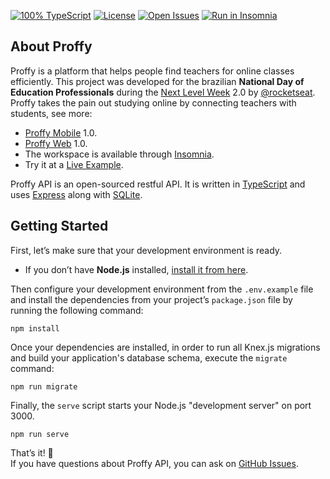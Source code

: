 <!-- Badges -->
[![100% TypeScript](https://img.shields.io/github/languages/top/guiribmedeiros/proffy-api?style=for-the-badge)](https://github.com/guiribmedeiros/proffy-api/search?l=typescript)
[![License](https://img.shields.io/github/license/guiribmedeiros/proffy-api?style=for-the-badge)](./LICENSE.md)
[![Open Issues](https://img.shields.io/github/issues/guiribmedeiros/proffy-api?style=for-the-badge)](https://github.com/guiribmedeiros/proffy-api/issues)
[![Run in Insomnia](https://img.shields.io/badge/insomnia-run-blue?style=for-the-badge&logo=insomnia&color=5849be)](https://insomnia.rest/run/?label=Proffy%20API&uri=https%3A%2F%2Fgithub.com%2Fguiribmedeiros%2Fproffy-api%2Fblob%2Fmaster%2F.github%2Fextras%2FInsomnia.json)

## About Proffy

Proffy is a platform that helps people find teachers for online classes efficiently. This project was developed for the brazilian **National Day of Education Professionals** during the [Next Level Week](https://nextlevelweek.com) 2.0 by [@rocketseat](https://github.com/rocketseat). Proffy takes the pain out studying online by connecting teachers with students, see more:

- [Proffy Mobile](https://github.com/guiribmedeiros/proffy-mobile) 1.0.
- [Proffy Web](https://github.com/guiribmedeiros/proffy-web) 1.0.
- The workspace is available through [Insomnia](https://insomnia.rest/run/?label=Proffy%20API&uri=https%3A%2F%2Fgithub.com%2Fguiribmedeiros%2Fproffy-api%2Fblob%2Fmaster%2F.github%2Fextras%2FInsomnia.json).
- Try it at a [Live Example](http://proffy-api.guiribmedeiros.io).

Proffy API is an open-sourced restful API. It is written in [TypeScript](http://www.typescriptlang.org) and
uses [Express](https://expressjs.com/) along with [SQLite](https://www.sqlite.org/).

## Getting Started

First, let’s make sure that your development environment is ready.

- If you don’t have **Node.js** installed, [install it from here](https://nodejs.org/).

Then configure your development environment from the `.env.example` file and install the dependencies from your project’s `package.json` file by running the following command:

```
npm install
```

Once your dependencies are installed, in order to run all Knex.js migrations and build your application's database schema, execute the `migrate` command:

```
npm run migrate
```

Finally, the `serve` script starts your Node.js "development server" on port 3000.

```
npm run serve
```

That’s it! :rocket:  
If you have questions about Proffy API, you can ask on [GitHub Issues](https://github.com/guiribmedeiros/proffy-api/issues).
